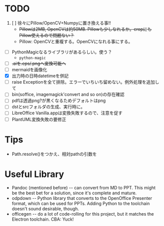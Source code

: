 # TODO
1. [ ] 徐々にPillow/OpenCV+Numpyに置き換える事!!
   - ~~Pillowは2MB, OpenCVは約50MB. Pillowも少しなれるか。cropにもPillow使えるので問題ない？~~
   - Pillow: OpenCVと重複する。OpenCVになれる事にする。
- [ ] PythonMagicなるライブラリがあるらしい。使う？
    - `python-magic`
- [ ] ~~.aiを.eps/.pngへ変換可能へ~~
- [ ] mermaidを画像化
- [x] 出力時の日時datetimeを併記
- [ ] raise Exceptionを全て排除。エラーでいちいち留めない。例外処理を追加して
- [ ] bin(soffice, imagemagick'convert and so on)の存在確認
- [ ] pdfは透過png?が黒くなるためデフォルトはpng
- [ ] dstとsrcフォルダの生成、実行時に。
- [ ] LibreOffice Vanilla.appは変換失敗するので、注意を促す
- [ ] PlantUML変換失敗の要修正

# Tips

- Path.resolve()をつかえ、相対pathの引数を

# Useful Library

- Pandoc (mentioned before) -- can convert from MD to PPT. This might be the best bet for a solution, since it's complete and mature.
- odpdown -- Python library that converts to the OpenOffice Presenter format, which can be used for PPTs. Adding Python to the toolchain doesn't sound desirable, though.
- officegen -- do a lot of code-rolling for this project, but it matches the Electron toolchain. CBA: Yuck!
